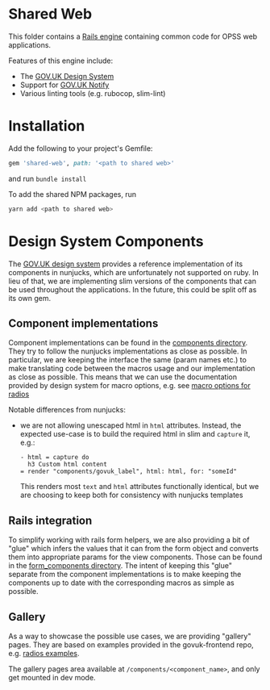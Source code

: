 # Shared Web

This folder contains a [Rails engine](https://guides.rubyonrails.org/engines.html) containing common code for OPSS web applications.

Features of this engine include:
- The [GOV.UK Design System](https://design-system.service.gov.uk/)
- Support for [GOV.UK Notify](https://www.notifications.service.gov.uk/)
- Various linting tools (e.g. rubocop, slim-lint)

# Installation

Add the following to your project's Gemfile:

```ruby
gem 'shared-web', path: '<path to shared web>'
```
and run `bundle install`

To add the shared NPM packages, run
```bash
yarn add <path to shared web>
```

# Design System Components
The [GOV.UK design system](https://design-system.service.gov.uk) provides a reference implementation of its components
in nunjucks, which are unfortunately not supported on ruby. In lieu of that, we are implementing 
slim versions of the components that can be used throughout the applications.
In the future, this could be split off as its own gem.

## Component implementations
Component implementations can be found in the [components directory](app/views/components). They try to follow the 
nunjucks implementations as close as possible. In particular, we are keeping the interface the same (param names etc.) 
to make translating code between the macros usage and our implementation as close as possible.
This means that we can use the documentation provided by design system for macro options,
e.g. see [macro options for radios](https://design-system.service.gov.uk/components/radios/#options-example-default) 

Notable differences from nunjucks:
- we are not allowing unescaped html in `html` attributes. Instead, the expected use-case is to build the required html
     in slim and `capture` it, e.g.:
    ```slim
    - html = capture do
      h3 Custom html content
    = render "components/govuk_label", html: html, for: "someId"
    ```
    This renders most `text` and `html` attributes functionally identical, but we are choosing to keep both for consistency
    with nunjucks templates

## Rails integration
To simplify working with rails form helpers, we are also providing a bit of "glue" which infers the values that it
can from the form object and converts them into appropriate params for the view components. Those can be found
in the [form_components directory](app/views/form_components).
The intent of keeping this "glue" separate from the component implementations is to make keeping the components up to
date with the corresponding macros as simple as possible.

## Gallery
As a way to showcase the possible use cases, we are providing "gallery" pages. They are based on examples provided
in the govuk-frontend repo, e.g. [radios examples]( 
https://github.com/alphagov/govuk-frontend/blob/943ff14752f0a8a765ee3f90bc3e1ecd9205e36c/src/components/radios/radios.yaml).

The gallery pages area available at `/components/<component_name>`, and only get mounted in dev mode.

